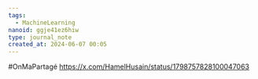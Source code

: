 ```yaml
---
tags:
  - MachineLearning
nanoid: ggje41ez6hiw
type: journal_note
created_at: 2024-06-07 00:05
---
```

#OnMaPartagé  https://x.com/HamelHusain/status/1798757828100047063
